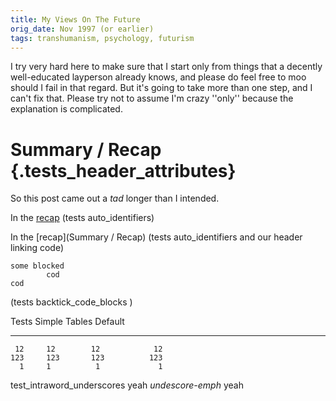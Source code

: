 ```yaml
---
title: My Views On The Future
orig_date: Nov 1997 (or earlier)
tags: transhumanism, psychology, futurism
---
```



I try very hard here to make sure that I start only from things that
a decently well-educated layperson already knows, and please do feel
free to moo
should I fail in that  regard.  But it's going to take more than one
step, and I can't fix that.  Please try not to assume I'm crazy
''only'' because the explanation is complicated.

# Summary / Recap {.tests_header_attributes}

So this post came out a *tad* longer than I intended.

In the [recap](#summary-recap) (tests auto_identifiers)

In the [recap](Summary / Recap) (tests auto_identifiers and our
header linking code)

``` {.tests_fenced_code_attributes}
some blocked
        cod
cod
```
(tests backtick_code_blocks )

  Tests     Simple   Tables     Default
-------     ------ ----------   -------
     12     12        12            12
    123     123       123          123
      1     1          1             1

test_intraword_underscores
yeah _undescore-emph_ yeah
